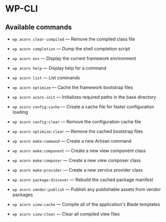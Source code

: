 # WP-CLI

## Available commands

* `wp acorn clear-compiled` — Remove the compiled class file
* `wp acorn completion` — Dump the shell completion script
* `wp acorn env` — Display the current framework environment
* `wp acorn help` — Display help for a command
* `wp acorn list` — List commands
* `wp acorn optimize` — Cache the framework bootstrap files

* `wp acorn acorn-init` — Initializes required paths in the base directory

* `wp acorn config:cache` — Create a cache file for faster configuration loading
* `wp acorn config:clear` — Remove the configuration cache file

* `wp acorn optimize:clear` — Remove the cached bootstrap files

* `wp acorn make:command` — Create a new Artisan command
* `wp acorn make:component` — Create a new view component class
* `wp acorn make:composer` — Create a new view composer class
* `wp acorn make:provider` — Create a new service provider class

* `wp acorn package:discover` — Rebuild the cached package manifest

* `wp acorn vendor:publish` — Publish any publishable assets from vendor packages

* `wp acorn view:cache` — Compile all of the application's Blade templates
* `wp acorn view:clear` — Clear all compiled view files
